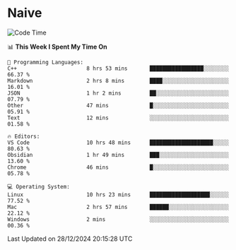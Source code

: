 # Naive
<!-- ## 日拱一卒，功不唐捐 -->
<!-- [![GitHub Streak](https://streak-stats.demolab.com/?user=XiaoXKKK)](https://git.io/streak-stats) -->
<!--START_SECTION:waka-->
![Code Time](http://img.shields.io/badge/Code%20Time-170%20hrs%2034%20mins-blue)

📊 **This Week I Spent My Time On** 

```text
💬 Programming Languages: 
C++                      8 hrs 53 mins       █████████████████░░░░░░░░   66.37 % 
Markdown                 2 hrs 8 mins        ████░░░░░░░░░░░░░░░░░░░░░   16.01 % 
JSON                     1 hr 2 mins         ██░░░░░░░░░░░░░░░░░░░░░░░   07.79 % 
Other                    47 mins             █░░░░░░░░░░░░░░░░░░░░░░░░   05.91 % 
Text                     12 mins             ░░░░░░░░░░░░░░░░░░░░░░░░░   01.58 % 

🔥 Editors: 
VS Code                  10 hrs 48 mins      ████████████████████░░░░░   80.63 % 
Obsidian                 1 hr 49 mins        ███░░░░░░░░░░░░░░░░░░░░░░   13.60 % 
Chrome                   46 mins             █░░░░░░░░░░░░░░░░░░░░░░░░   05.78 % 

💻 Operating System: 
Linux                    10 hrs 23 mins      ███████████████████░░░░░░   77.52 % 
Mac                      2 hrs 57 mins       ██████░░░░░░░░░░░░░░░░░░░   22.12 % 
Windows                  2 mins              ░░░░░░░░░░░░░░░░░░░░░░░░░   00.36 % 
```


 Last Updated on 28/12/2024 20:15:28 UTC
<!--END_SECTION:waka-->
